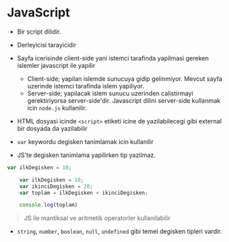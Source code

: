# JavaScript

- Bir script dilidir.
- Derleyicisi tarayicidir
- Sayfa icerisinde client-side yani istemci tarafinda yapilmasi gereken islemler javascript ile yapilir
  - Client-side; yapilan islemde sunucuya gidip gelinmiyor. Mevcut sayfa uzerinde istemci tarafinda islem yapiliyor.
  - Server-side; yapilacak islem sunucu uzerinden calistirmayi gerektiriyorsa server-side'dir. Javascript dilini server-side kullanmak icin `node.js` kullanilir.

- HTML dosyasi icinde `<script>` etiketi icine de yazilabilecegi gibi external bir dosyada da yazilabilir

- `var` keywordu degisken tanimlamak icin kullanilir
- JS'te degisken tanimlama yapilirken tip yazilmaz.

```js
var ilkDegisken = 10;
```

```js
    var ilkDegisken = 10;
    var ikinciDegisken = 20;
    var toplam = ilkDegisken + ikinciDegisken;

    console.log(toplam)
```

> JS ile mantiksal ve aritmetik operatorler kullanilabilir

- `string`, `number`, `boolean`, `null`, `undefined` gibi temel degisken tipleri vardir.
